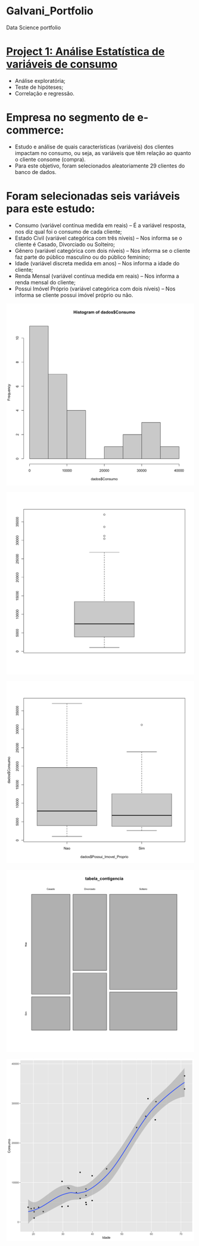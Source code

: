 # Galvani_Portfolio
Data Science portfolio

# [Project 1: Análise Estatística de variáveis de consumo](https://github.com/G4lvi/DS_e-commerce_R_proj)
- Análise exploratória;
- Teste de hipóteses;
- Correlação e regressão.

# Empresa no segmento de e-commerce: 
- Estudo e análise de quais características (variáveis) dos clientes impactam no consumo, ou seja, as variáveis que têm relação ao quanto o cliente consome (compra). 
- Para este objetivo, foram selecionados aleatoriamente 29 clientes do banco de dados.

# Foram selecionadas seis variáveis para este estudo:
- Consumo (variável contínua medida em reais) – É a variável resposta, nos diz qual foi o consumo de cada cliente;
- Estado Civil (variável categórica com três níveis) – Nos informa se o cliente é Casado, Divorciado ou Solteiro;
- Gênero (variável categórica com dois níveis) – Nos informa se o cliente faz parte do público masculino ou do público feminino;
- Idade (variável discreta medida em anos) – Nos informa a idade do cliente;
- Renda Mensal (variável contínua medida em reais) – Nos informa a renda mensal
do cliente;
- Possui Imóvel Próprio (variável categórica com dois níveis) – Nos informa se cliente possui imóvel próprio ou não.

![](https://github.com/G4lvi/Galvani_Portfolio/blob/main/images/histogram_dados_consumo.png)

![](https://github.com/G4lvi/Galvani_Portfolio/blob/main/images/boxplot_consumo.png)

![](https://github.com/G4lvi/Galvani_Portfolio/blob/main/images/boxplot_consumo_imoveis_proprio.png)

![](https://github.com/G4lvi/Galvani_Portfolio/blob/main/images/tabela_contingencia.png)

![](https://github.com/G4lvi/Galvani_Portfolio/blob/main/images/ggplot_consumo_idade.png)
